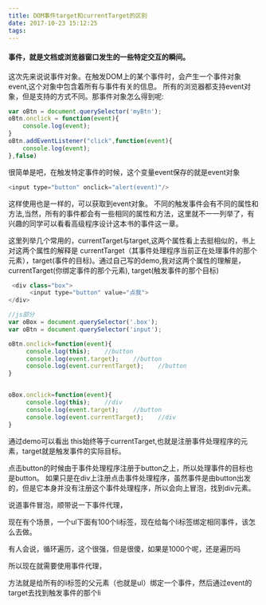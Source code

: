 ```yaml
---
title: DOM事件target和currentTarget的区别
date: 2017-10-23 15:12:25
tags:
---
```


#### 事件，就是文档或浏览器窗口发生的一些特定交互的瞬间。

这次先来说说事件对象。在触发DOM上的某个事件时，会产生一个事件对象event,这个对象中包含着所有与事件有关的信息。
所有的浏览器都支持event对象，但是支持的方式不同。那事件对象怎么得到呢:

```javascript
var oBtn = document.querySelector('myBtn');
oBtn.onclick = function(event){
    console.log(event);
}
oBtn.addEventListener("click",function(event){
    console.log(event);
},false)
```

很简单是吧，在触发特定事件的时候，这个变量event保存的就是event对象

```javascript
<input type="button" onclick="alert(event)"/>
```

这样使用也是一样的，可以获取到event对象。
不同的触发事件会有不同的属性和方法,当然，所有的事件都会有一些相同的属性和方法，这里就不一一列举了，有兴趣的同学可以看看高级程序设计这本书的事件这一章。

这里列举几个常用的，currentTarget与target,这两个属性看上去挺相似的，书上对这两个属性的解释是
currentTarget（其事件处理程序当前正在处理事件的那个元素），target(事件的目标)。通过自己写的demo,我对这两个属性的理解是，currentTarget(你绑定事件的那个元素), target(触发事件的那个目标)

```javascript
 <div class="box">
      <input type="button" value="点我">
</div>

//js部分
var oBox = document.querySelector('.box');
var oBtn = document.querySelector('input');

oBtn.onclick=function(event){
     console.log(this);    //button
     console.log(event.target);    //button
     console.log(event.currentTarget);    //button
}


oBox.onclick=function(event){
     console.log(this);    //div
     console.log(event.target);    //button
     console.log(event.currentTarget);    //div
}
```

通过demo可以看出 this始终等于currentTarget,也就是注册事件处理程序的元素，target就是触发事件的实际目标。

点击button的时候由于事件处理程序注册于button之上，所以处理事件的目标也是button。
如果只是在div上注册点击事件处理程序，虽然事件是由button出发的，但是它本身并没有注册这个事件处理程序，所以会向上冒泡，找到div元素。

说道事件冒泡，顺带说一下事件代理，

现在有个场景，一个ul下面有100个li标签，现在给每个li标签绑定相同事件，该怎么去做。

有人会说，循环遍历，这个很强，但是很傻，如果是1000个呢，还是遍历吗

所以现在就需要使用事件代理，

方法就是给所有的li标签的父元素（也就是ul）绑定一个事件，然后通过event的target去找到触发事件的那个li
